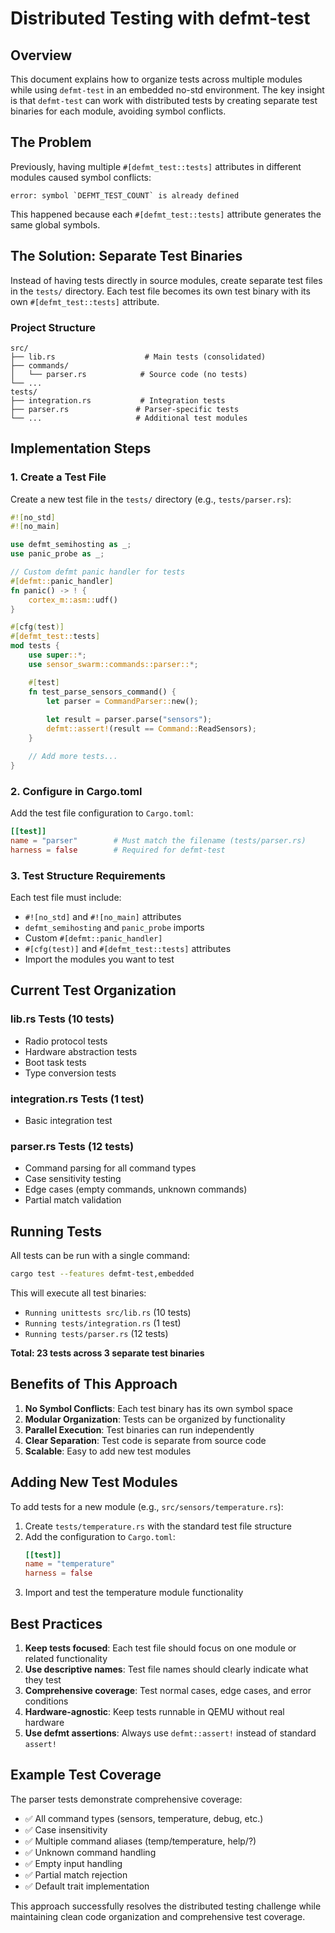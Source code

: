# Distributed Testing with defmt-test

## Overview

This document explains how to organize tests across multiple modules while using `defmt-test` in an embedded no-std environment. The key insight is that `defmt-test` can work with distributed tests by creating separate test binaries for each module, avoiding symbol conflicts.

## The Problem

Previously, having multiple `#[defmt_test::tests]` attributes in different modules caused symbol conflicts:

```
error: symbol `DEFMT_TEST_COUNT` is already defined
```

This happened because each `#[defmt_test::tests]` attribute generates the same global symbols.

## The Solution: Separate Test Binaries

Instead of having tests directly in source modules, create separate test files in the `tests/` directory. Each test file becomes its own test binary with its own `#[defmt_test::tests]` attribute.

### Project Structure

```
src/
├── lib.rs                    # Main tests (consolidated)
├── commands/
│   └── parser.rs            # Source code (no tests)
└── ...
tests/
├── integration.rs           # Integration tests
├── parser.rs               # Parser-specific tests
└── ...                     # Additional test modules
```

## Implementation Steps

### 1. Create a Test File

Create a new test file in the `tests/` directory (e.g., `tests/parser.rs`):

```rust
#![no_std]
#![no_main]

use defmt_semihosting as _;
use panic_probe as _;

// Custom defmt panic handler for tests
#[defmt::panic_handler]
fn panic() -> ! {
    cortex_m::asm::udf()
}

#[cfg(test)]
#[defmt_test::tests]
mod tests {
    use super::*;
    use sensor_swarm::commands::parser::*;

    #[test]
    fn test_parse_sensors_command() {
        let parser = CommandParser::new();
        
        let result = parser.parse("sensors");
        defmt::assert!(result == Command::ReadSensors);
    }

    // Add more tests...
}
```

### 2. Configure in Cargo.toml

Add the test file configuration to `Cargo.toml`:

```toml
[[test]]
name = "parser"        # Must match the filename (tests/parser.rs)
harness = false        # Required for defmt-test
```

### 3. Test Structure Requirements

Each test file must include:

- `#![no_std]` and `#![no_main]` attributes
- `defmt_semihosting` and `panic_probe` imports
- Custom `#[defmt::panic_handler]`
- `#[cfg(test)]` and `#[defmt_test::tests]` attributes
- Import the modules you want to test

## Current Test Organization

### lib.rs Tests (10 tests)
- Radio protocol tests
- Hardware abstraction tests  
- Boot task tests
- Type conversion tests

### integration.rs Tests (1 test)
- Basic integration test

### parser.rs Tests (12 tests)
- Command parsing for all command types
- Case sensitivity testing
- Edge cases (empty commands, unknown commands)
- Partial match validation

## Running Tests

All tests can be run with a single command:

```bash
cargo test --features defmt-test,embedded
```

This will execute all test binaries:
- `Running unittests src/lib.rs` (10 tests)
- `Running tests/integration.rs` (1 test)  
- `Running tests/parser.rs` (12 tests)

**Total: 23 tests across 3 separate test binaries**

## Benefits of This Approach

1. **No Symbol Conflicts**: Each test binary has its own symbol space
2. **Modular Organization**: Tests can be organized by functionality
3. **Parallel Execution**: Test binaries can run independently
4. **Clear Separation**: Test code is separate from source code
5. **Scalable**: Easy to add new test modules

## Adding New Test Modules

To add tests for a new module (e.g., `src/sensors/temperature.rs`):

1. Create `tests/temperature.rs` with the standard test file structure
2. Add the configuration to `Cargo.toml`:
   ```toml
   [[test]]
   name = "temperature"
   harness = false
   ```
3. Import and test the temperature module functionality

## Best Practices

1. **Keep tests focused**: Each test file should focus on one module or related functionality
2. **Use descriptive names**: Test file names should clearly indicate what they test
3. **Comprehensive coverage**: Test normal cases, edge cases, and error conditions
4. **Hardware-agnostic**: Keep tests runnable in QEMU without real hardware
5. **Use defmt assertions**: Always use `defmt::assert!` instead of standard `assert!`

## Example Test Coverage

The parser tests demonstrate comprehensive coverage:

- ✅ All command types (sensors, temperature, debug, etc.)
- ✅ Case insensitivity 
- ✅ Multiple command aliases (temp/temperature, help/?)
- ✅ Unknown command handling
- ✅ Empty input handling
- ✅ Partial match rejection
- ✅ Default trait implementation

This approach successfully resolves the distributed testing challenge while maintaining clean code organization and comprehensive test coverage.